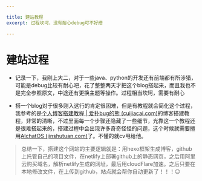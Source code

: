 ```yaml
---

title: 建站教程
excerpt: 过程坎坷，没有耐心debug可不好搭

---
```


# 建站过程

- 记录一下，我刚上大二，对于一些java、python的开发还有前端都有所涉猎，可能是debug比较有耐心吧，花了整整两天才把这个blog搭起来，而且我也不是完全参照原文，中途还有更换主题等操作。过程相当坎坷，需要有耐心

- 搭一个blog对于很多刚入这行的肯定很困难，但是有教程就会简化这个过程，我参考的是[个人博客搭建教程 | 爱扑bug的熊 (cuijiacai.com)](https://blog.cuijiacai.com/blog-building/)的博客搭建教程，非常的清晰，不过里面每一个步骤还隐藏了一些细节，光靠这一个教程还是很难搭起来的，搭建过程中会出现许多奇奇怪怪的问题，这个时候就需要擅用[AIchatOS (jinshutuan.com)](https://chat2.jinshutuan.com/#/chat/1696922105444)了。不懂的就cv甩给他。

> 总结一下，搭建这个网站的主要逻辑就是：用hexo框架生成博客，github上托管自己的项目文件，在netlify上部署github上的静态网页，之后用阿里云购买域名，解析netlify生成的网址，最后用cloudFlare加速。之后只要在本地修改文件，在上传到github，站点就会帮你自动更新了！！！😉


